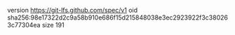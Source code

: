 version https://git-lfs.github.com/spec/v1
oid sha256:98e17322d2c9a58b910e686f15d215848038e3ec2923922f3c380263c77304ea
size 191
